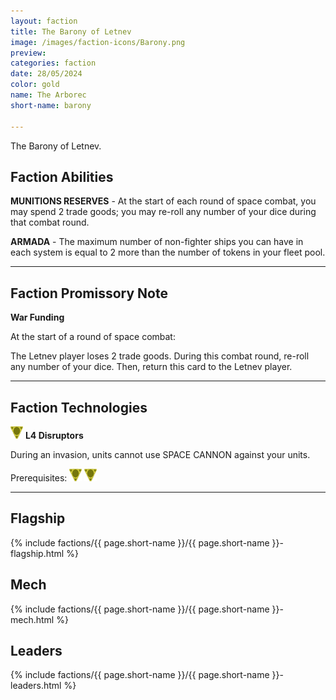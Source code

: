 ```yaml
---
layout: faction
title: The Barony of Letnev
image: /images/faction-icons/Barony.png
preview: 
categories: faction
date: 28/05/2024
color: gold
name: The Arborec
short-name: barony

---
```

The Barony of Letnev.
## Faction Abilities
**MUNITIONS RESERVES** - At the start of each round of space combat, you may spend 2 trade goods; you may re-roll any number of your dice during that combat round.

**ARMADA** - The maximum number of non-fighter ships you can have in each system is equal to 2 more than the number of tokens in your fleet pool.

___

## Faction Promissory Note
**War Funding** 

At the start of a round of space combat:

The Letnev player loses 2 trade goods. During this combat round, re-roll any number of your dice. Then, return this card to the Letnev player.

___

## Faction Technologies
![](/images/tech-icon/cybernetic.png) **L4 Disruptors**

During an invasion, units cannot use SPACE CANNON against your units.

Prerequisites: ![](/images/tech-icon/cybernetic.png) ![](/images/tech-icon/cybernetic.png)

___


## Flagship

 {% include factions/{{ page.short-name }}/{{ page.short-name }}-flagship.html %}

## Mech

 {% include factions/{{ page.short-name }}/{{ page.short-name }}-mech.html %}

## Leaders

 {% include factions/{{ page.short-name }}/{{ page.short-name }}-leaders.html %}